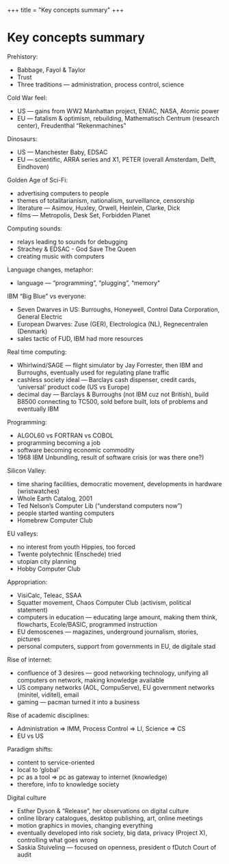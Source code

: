 +++
title = "Key concepts summary"
+++
# Key concepts summary

Prehistory:

- Babbage, Fayol & Taylor
- Trust
- Three traditions — administration, process control, science

Cold War feel:

- US — gains from WW2 Manhattan project, ENIAC, NASA, Atomic power
- EU — fatalism & optimism, rebuilding, Mathematisch Centrum (research center), Freudenthal “Rekenmachines"

Dinosaurs:

- US — Manchester Baby, EDSAC
- EU — scientific, ARRA series and X1, PETER (overall Amsterdam, Delft, Eindhoven)

Golden Age of Sci-Fi:

- advertising computers to people
- themes of totalitarianism, nationalism, surveillance, censorship
- literature — Asimov, Huxley, Orwell, Heinlein, Clarke, Dick
- films — Metropolis, Desk Set, Forbidden Planet

Computing sounds:

- relays leading to sounds for debugging
- Strachey & EDSAC - God Save The Queen
- creating music with computers

Language changes, metaphor:

- language — “programming”, “plugging”, “memory"

IBM “Big Blue” vs everyone:

- Seven Dwarves in US: Burroughs, Honeywell, Control Data Corporation, General Electric
- European Dwarves: Zuse (GER), Electrologica (NL), Regnecentralen (Denmark)
- sales tactic of FUD, IBM had more resources

Real time computing:

- Whirlwind/SAGE — flight simulator by Jay Forrester, then IBM and Burroughs, eventually used for regulating plane traffic
- cashless society ideal — Barclays cash dispenser, credit cards, ‘universal’ product code (US vs Europe)
- decimal day — Barclays & Burroughs (not IBM cuz not British), build B8500 connecting to TC500, sold before built, lots of problems and eventually IBM

Programming:

- ALGOL60 vs FORTRAN vs COBOL
- programming becoming a job
- software becoming economic commodity
- 1968 IBM Unbundling, result of software crisis (or was there one?)

Silicon Valley:

- time sharing facilities, democratic movement, developments in hardware (wristwatches)
- Whole Earth Catalog, 2001
- Ted Nelson’s Computer Lib (“understand computers now”)
- people started wanting computers
- Homebrew Computer Club

EU valleys:

- no interest from youth Hippies, too forced
- Twente polytechnic (Enschede) tried
- utopian city planning
- Hobby Computer Club

Appropriation:

- VisiCalc, Teleac, SSAA
- Squatter movement, Chaos Computer Club (activism, political statement)
- computers in education — educating large amount, making them think, flowcharts, Ecole/BASIC, programmed instruction
- EU demoscenes — magazines, underground journalism, stories, pictures
- personal computers, support from governments in EU, de digitale stad

Rise of internet:

- confluence of 3 desires — good networking technology, unifying all computers on network, making knowledge available
- US company networks (AOL, CompuServe), EU government networks (minitel, viditel), email
- gaming — pacman turned it into a business

Rise of academic disciplines:

- Administration => IMM, Process Control => LI, Science => CS
- EU vs US

Paradigm shifts:

- content to service-oriented
- local to ‘global'
- pc as a tool => pc as gateway to internet (knowledge)
- therefore, info to knowledge society

Digital culture

- Esther Dyson & “Release”, her observations on digital culture
- online library catalogues, desktop publishing, art, online meetings
- motion graphics in movies, changing everything
- eventually developed into risk society, big data, privacy (Project X), controlling what goes wrong
- Saskia Stuiveling — focused on openness, president o fDutch Court of audit